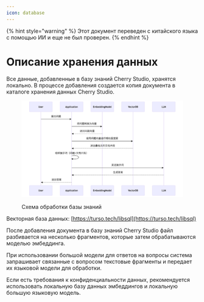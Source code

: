 ```yaml
---
icon: database
---
```


{% hint style="warning" %}
Этот документ переведен с китайского языка с помощью ИИ и еще не был проверен.
{% endhint %}

# Описание хранения данных

Все данные, добавленные в базу знаний Cherry Studio, хранятся локально. В процессе добавления создается копия документа в каталоге хранения данных Cherry Studio.

<figure><img src="../.gitbook/assets/mermaid-diagram-1739241680067.png" alt=""><figcaption><p>Схема обработки базы знаний</p></figcaption></figure>

Векторная база данных: [https://turso.tech/libsql](https://turso.tech/libsql)

После добавления документа в базу знаний Cherry Studio файл разбивается на несколько фрагментов, которые затем обрабатываются моделью эмбеддинга.

При использовании большой модели для ответов на вопросы система запрашивает связанные с вопросом текстовые фрагменты и передает их языковой модели для обработки.

Если есть требования к конфиденциальности данных, рекомендуется использовать локальную базу данных эмбеддингов и локальную большую языковую модель.